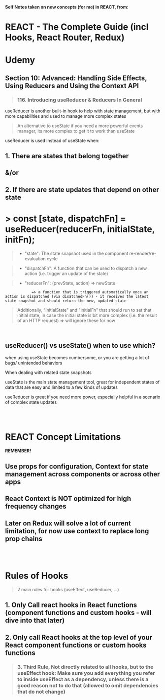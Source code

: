 #### Self Notes taken on new concepts (for me) in REACT, from:

# REACT - The Complete Guide (incl Hooks, React Router, Redux)

# Udemy

## Section 10: Advanced: Handling Side Effects, Using Reducers and Using the Context API

> ### 116. Introducing useReducer & Reducers In General

useReducer is another built-in hook to help with state management, but with more capabilities and used to manage more complex states

> An alternative to useState if you need a more powerful events manager, its more complex to get it to work than useState

useReducer is used instead of useState when:

## 1. There are states that belong together

## &/or

## 2. If there are state updates that depend on other state

# > const [state, dispatchFn] = useReducer(reducerFn, initialState, initFn);

> - "state": The state snapshot used in the component re-render/re-evaluation cycle

> - "dispatchFn": A function that can be used to dispatch a new action (i.e. trigger an update of the state)

> - "reducerFn": (prevState, action) => newState

                => a function that is triggered automatically once an action is dispatched (via disatchedFn()) - it receives the latest state snapshot and should return the new, updated state

> Additionally, "initialState" and "initialFn" that should run to set that initial state, in case the initial state is bit more complex (i.e. the result of an HTTP request) => will ignore these for now

<br />

## useReducer() vs useState() when to use which?

when using useState becomes cumbersome, or you are getting a lot of bugs/ unintended behaviors

When dealing with related state snapshots

useState is the main state management tool, great for independent states of data that are easy and limited to a few kinds of updates

useReducer is great if you need more power, especially helpful in a scenario of complex state updates

<br />

<br />

<h1> REACT Concept Limitations </h1>

#### REMEMBER!

## Use props for configuration, Context for state management across components or across other apps

## React Context is NOT optimized for high frequency changes

## Later on Redux will solve a lot of current limitation, for now use context to replace long prop chains

<br />

<br />

# Rules of Hooks

> 2 main rules for hooks (useEffect, useReducer, ...)

## 1. Only Call react hooks in React functions (component functions and custom hooks - will dive into that later)

## 2. Only call React hooks at the top level of your React component functions or custom hooks functions

> ### 3. Third Rule, Not directly related to all hooks, but to the useEffect hook: Make sure you add everything you refer to inside useEffect as a dependency, unless there is a good reason not to do that (allowed to omit dependencies that do not change)
